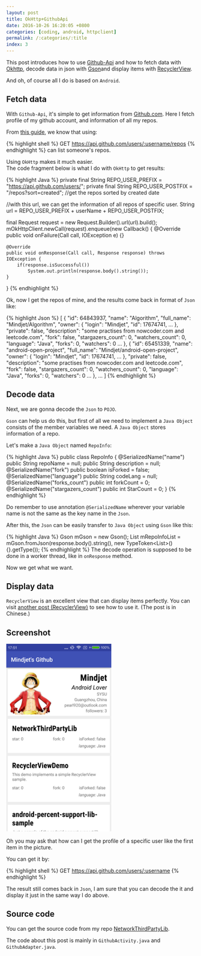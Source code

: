 ```yaml
---
layout: post
title: OkHttp+GithubApi
date: 2016-10-26 16:20:05 +0800
categories: [coding, android, httpclient]
permalink: /:categories/:title
index: 3
---
```



This post introduces how to use [Github-Api](https://developer.github.com/v3/) and how to fetch data with [Okhttp](https://github.com/square/okhttp), decode data in json with [Gson](https://github.com/google/gson)and display items with [RecyclerView](https://developer.android.com/reference/android/support/v7/widget/RecyclerView.html).

And oh, of course all I do is based on `Android`.

## Fetch data
With `Github-Api`, it's simple to get information from [Github.com](https://github.com). Here I fetch profile of my github account, and information of all my repos.  

From [this guide](https://developer.github.com/v3/repos/#list-user-repositories), we know that using:

{% highlight shell %}
GET https://api.github.com/users/:username/repos
{% endhighlight %} 
can list someone's repos. 
 
Using `OkHttp` makes it much easier.  
The code fragment below is what I do with `OkHttp` to get results:
 
{% highlight Java %}
private final String REPO_USER_PREFIX = "https://api.github.com/users/";
private final String REPO_USER_POSTFIX = "/repos?sort=created";  //get the repos sorted by created date

//with this url, we can get the information of all repos of specific user.
String url = REPO_USER_PREFIX + userName + REPO_USER_POSTFIX;

final Request request = new Request.Builder().url(url).build();
mOkHttpClient.newCall(request).enqueue(new Callback() {
	@Override
	public void onFailure(Call call, IOException e) {}

	@Override
	public void onResponse(Call call, Response response) throws IOException {
		if(response.isSuccessful())
			System.out.println(response.body().string());
	}
}
{% endhighlight %}
 
 Ok, now I get the repos of mine, and the results come back in format of `Json` like:
 
{% highlight Json %}
[
  {
    "id": 64843937,
    "name": "Algorithm",
    "full_name": "Mindjet/Algorithm",
    "owner": {
      "login": "Mindjet",
      "id": 17674741,
      ...
    },
    "private": false,
    "description": "some practises from nowcoder.com and leetcode.com",
    "fork": false,
    "stargazers_count": 0,
    "watchers_count": 0,
    "language": "Java",
    "forks": 0,
    "watchers": 0
    ...
  },
    {
    "id": 65451339,
    "name": "android-open-project",
    "full_name": "Mindjet/android-open-project",
    "owner": {
      "login": "Mindjet",
      "id": 17674741,
      ...
    },
    "private": false,
    "description": "some practises from nowcoder.com and leetcode.com",
    "fork": false,
    "stargazers_count": 0,
    "watchers_count": 0,
    "language": "Java",
    "forks": 0,
    "watchers": 0
    ...
  },
  ...
]
{% endhighlight %}


## Decode data
Next, we are gonna decode the `Json` to `POJO`.

`Gson` can help us do this, but first of all we need to implement a `Java Object` consists of the member variables we need. A `Java Object` stores information of a repo.

Let's make a `Java Object` named `RepoInfo`:

{% highlight Java %}
public class RepoInfo {
    @SerializedName("name") public String repoName = null;
    public String description = null;
    @SerializedName("fork") public boolean isForked = false;
    @SerializedName("language") public String codeLang = null;
    @SerializedName("forks_count") public int forkCount = 0;    
    @SerializedName("stargazers_count") public int StarCount = 0;
}
{% endhighlight %}

Do remember to use annotation `@SerializedName` wherever your variable name is not the same as the key name in the `Json`.

After this, the `Json` can be easily transfer to `Java Object` using `Gson` like this:

{% highlight Java %}
Gson mGson = new Gson();
List<RepoInfo> mRepoInfoList = mGson.fromJson(response.body().string(), new TypeToken<List<RepoInfo>>() {}.getType());
{% endhighlight %}
The decode operation is supposed to be done in a worker thread, like in `onResponse` method.

Now we get what we want.

## Display data
`RecyclerView` is an excellent view that can display items perfectly. You can visit [another post (RecyclerView)](https://github.com/Mindjet/Way2Android/blob/master/recycler-view-1.md) to see how to use it. (The post is in Chinese.)


## Screenshot

<img src="/screenshots/github-api.png" width="280"/>

Oh you may ask that how can I get the profile of a specific user like the first item in the picture.

You can get it by:

{% highlight shell %}
GET https://api.github.com/users/:username
{% endhighlight %}

The result still comes back in `Json`, I am sure that you can decode the it and display it just in the same way I do above.

## Source code
You can get the source code from my repo [NetworkThirdPartyLib](https://github.com/Mindjet/NetworkThirdPartyLib).

The code about this post is mainly in `GithubActivity.java` and `GithubAdapter.java`.

